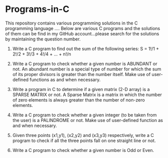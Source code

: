 # Programs-in-C
This repository contains various programming solutions in the C programming language ....
Below are various C programs and the solutions of them can be find in my GitHub account...please search for the solutions by maintaining the question number.

1. Write a C program to find out the sum of the following series:
    S = 1!/1 + 2!/2 + 3!/3 + 4!/4 + … + n!/n 
    
2. Write a C program to check whether a given number is ABUNDANT or not. An abundant number is a special type of number for which the sum of its proper divisors is greater than the number itself. Make use of user-defined functions as and when necessary.

3. Write a program in C to determine if a given matrix (2-D array) is a SPARSE MATRIX or not. A Sparse Matrix is a matrix in which the number of zero elements is always greater than the number of non-zero elements.

4. Write a C program to check whether a given integer (to be taken from the user) is a PALINDROME or not. Make use of user-defined function as and when necessary.

5. Given three points (x1,y1), (x2,y2) and (x3,y3) respectively, write a C program to check if all the three points fall on one straight line or not.

6. Write a C program to check whether a given number is Odd or Even.

